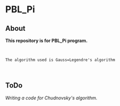 # PBL_Pi
## About
**This repository is for PBL_Pi program.**

<br>

`The algorithm used is Gauss=Legendre's algorithm`

<br>

## ToDo
*Writing a code for Chudnovsky's algorithm.*